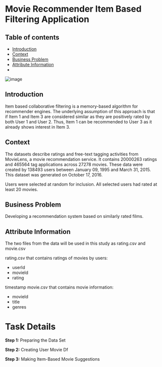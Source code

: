 # Movie Recommender Item Based Filtering Application

## Table of contents
* [Introduction](#Introduction)
* [Context](#Context)
* [Business Problem](#Business_Problem)
* [Attribute Information](#Attribute_Information)
* 
![image](https://user-images.githubusercontent.com/83332641/161719301-9223e24c-794b-47ea-92db-ef359cfa30b1.png)


## Introduction  
Item based collaborative filtering is a memory-based algorithm for recommender engines.
The underlying assumption of this approach is that if Item 1 and Item 3 are considered similar as they are positively rated by both User 1 and User 2. Thus, Item 1 can be recommended to User 3 as it already shows interest in Item 3.

## Context

The datasets describe ratings and free-text tagging activities from MovieLens, a movie recommendation service. It contains 20000263 ratings and 465564 tag applications across 27278 movies. These data were created by 138493 users between January 09, 1995 and March 31, 2015. This dataset was generated on October 17, 2016.

Users were selected at random for inclusion. All selected users had rated at least 20 movies.

## Business Problem

Developing a recommendation system based on similarly rated films.

## Attribute Information

The two files from the data will be used in this study as rating.csv and movie.csv

rating.csv that contains ratings of movies by users:

* userId
* movieId
* rating

timestamp movie.csv that contains movie information:

* movieId
* title
* genres

# Task Details

**Step 1:** Preparing the Data Set

**Step 2:** Creating User Movie Df

**Step 3:** Making Item-Based Movie Suggestions



